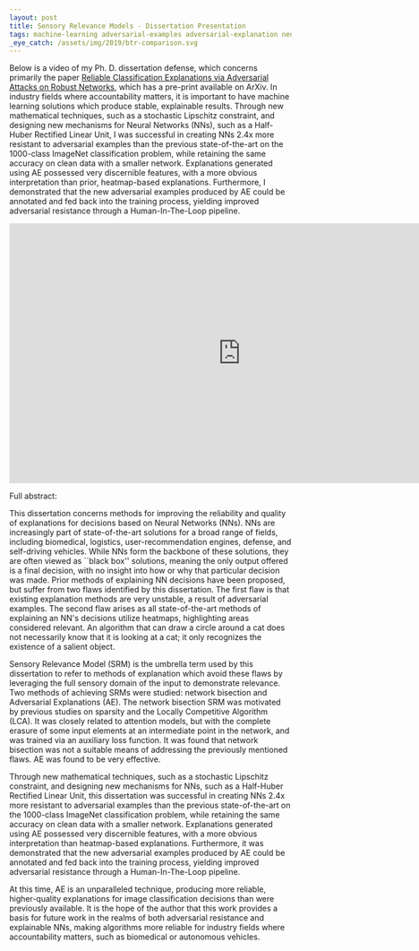 ```yaml
---
layout: post
title: Sensory Relevance Models - Dissertation Presentation
tags: machine-learning adversarial-examples adversarial-explanation neural-networks
_eye_catch: /assets/img/2019/btr-comparison.svg
---
```


Below is a video of my Ph. D. dissertation defense, which concerns primarily the paper [Reliable Classification Explanations via Adversarial Attacks on Robust Networks](https://arxiv.org/abs/1906.02896), which has a pre-print available on ArXiv.  In industry fields where accountability matters, it is important to have machine learning solutions which produce stable, explainable results.  Through new mathematical techniques, such as a stochastic Lipschitz constraint, and designing new mechanisms for Neural Networks (NNs), such as a Half-Huber Rectified Linear Unit, I was successful in creating NNs 2.4x more resistant to adversarial examples than the previous state-of-the-art on the 1000-class ImageNet classification problem, while retaining the same accuracy on clean data with a smaller network. Explanations generated using AE possessed very discernible features, with a more obvious interpretation than prior, heatmap-based explanations. Furthermore, I demonstrated that the new adversarial examples produced by AE could be annotated and fed back into the training process, yielding improved adversarial resistance through a Human-In-The-Loop pipeline.

<iframe width="825" height="464" src="https://www.youtube.com/embed/HpfKwGrh7cg" frameborder="0" allow="accelerometer; autoplay; encrypted-media; gyroscope; picture-in-picture" allowfullscreen></iframe>

Full abstract:

<!--more-->

This dissertation concerns methods for improving the reliability and quality of explanations for decisions based on Neural Networks (NNs). NNs are increasingly part of state-of-the-art solutions for a broad range of fields, including biomedical, logistics, user-recommendation engines, defense, and self-driving vehicles. While NNs form the backbone of these solutions, they are often viewed as ``black box'' solutions, meaning the only output offered is a final decision, with no insight into how or why that particular decision was made. Prior methods of explaining NN decisions have been proposed, but suffer from two flaws identified by this dissertation. The first flaw is that existing explanation methods are very unstable, a result of adversarial examples. The second flaw arises as all state-of-the-art methods of explaining an NN's decisions utilize heatmaps, highlighting areas considered relevant. An algorithm that can draw a circle around a cat does not necessarily know that it is looking at a cat; it only recognizes the existence of a salient object.

Sensory Relevance Model (SRM) is the umbrella term used by this dissertation to refer to methods of explanation which avoid these flaws by leveraging the full sensory domain of the input to demonstrate relevance. Two methods of achieving SRMs were studied: network bisection and Adversarial Explanations (AE). The network bisection SRM was motivated by previous studies on sparsity and the Locally Competitive Algorithm (LCA). It was closely related to attention models, but with the complete erasure of some input elements at an intermediate point in the network, and was trained via an auxiliary loss function. It was found that network bisection was not a suitable means of addressing the previously mentioned flaws. AE was found to be very effective.

Through new mathematical techniques, such as a stochastic Lipschitz constraint, and designing new mechanisms for NNs, such as a Half-Huber Rectified Linear Unit, this dissertation was successful in creating NNs 2.4x more resistant to adversarial examples than the previous state-of-the-art on the 1000-class ImageNet classification problem, while retaining the same accuracy on clean data with a smaller network. Explanations generated using AE possessed very discernible features, with a more obvious interpretation than heatmap-based explanations. Furthermore, it was demonstrated that the new adversarial examples produced by AE could be annotated and fed back into the training process, yielding improved adversarial resistance through a Human-In-The-Loop pipeline.

At this time, AE is an unparalleled technique, producing more reliable, higher-quality explanations for image classification decisions than were previously available. It is the hope of the author that this work provides a basis for future work in the realms of both adversarial resistance and explainable NNs, making algorithms more reliable for industry fields where accountability matters, such as biomedical or autonomous vehicles.
